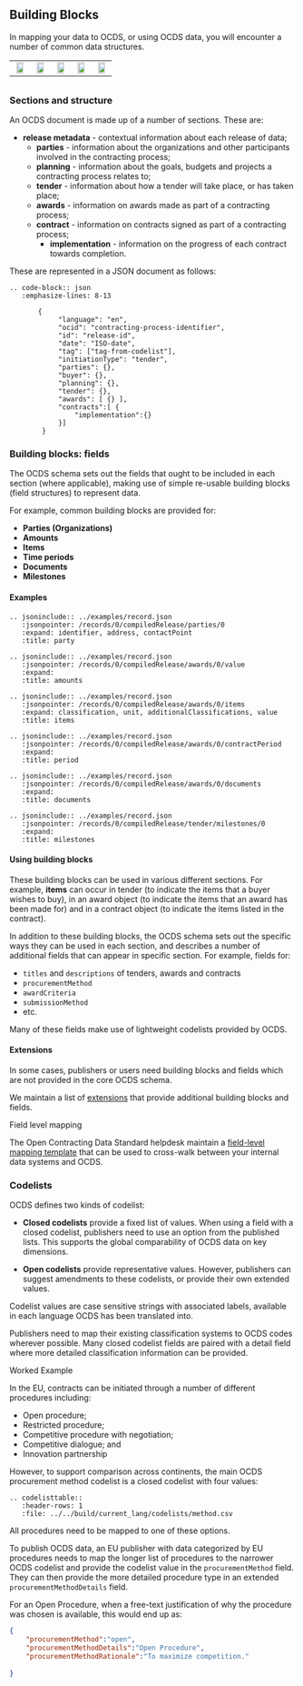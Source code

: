 ## Building Blocks

In mapping your data to OCDS, or using OCDS data, you will encounter a number of common data structures.

<table style="margin-bottom:2em;">
    <tr>
        <td width="20%" align="center"><img src="../../_static/svg/green_organisation.svg" width="80%"></td>
        <td width="20%" align="center"><img src="../../_static/svg/green_value.svg" width="80%"></td>
        <td width="20%" align="center"><img src="../../_static/svg/green_items.svg" width="80%"></td>
        <td width="20%" align="center"><img src="../../_static/svg/green_milestone.svg" width="80%"></td>
        <td width="20%" align="center"><img src="../../_static/svg/green_documents.svg" width="80%"></td>
    </tr>
</table>

### Sections and structure

An OCDS document is made up of a number of sections. These are:

* **release metadata** - contextual information about each release of data;
  * **parties** - information about the organizations and other participants involved in the contracting process;
  * **planning** - information about the goals, budgets and projects a contracting process relates to;
  * **tender** - information about how a tender will take place, or has taken place;
  * **awards** - information on awards made as part of a contracting process;
  * **contract** - information on contracts signed as part of a contracting process;
    * **implementation** - information on the progress of each contract towards  completion.

These are represented in a JSON document as follows:

```{eval-rst}
.. code-block:: json
   :emphasize-lines: 8-13
       
       {
            "language": "en",
            "ocid": "contracting-process-identifier",
            "id": "release-id",
            "date": "ISO-date",
            "tag": ["tag-from-codelist"],
            "initiationType": "tender",
            "parties": {},
            "buyer": {},
            "planning": {},
            "tender": {},
            "awards": [ {} ],
            "contracts":[ {
                "implementation":{}
            }]
        }
```

### Building blocks: fields

The OCDS schema sets out the fields that ought to be included in each section (where applicable), making use of simple re-usable building blocks (field structures) to represent data. 

For example, common building blocks are provided for:

* **Parties (Organizations)** 
* **Amounts** 
* **Items**
* **Time periods**
* **Documents** 
* **Milestones**

#### Examples

```{eval-rst}
.. jsoninclude:: ../examples/record.json
   :jsonpointer: /records/0/compiledRelease/parties/0
   :expand: identifier, address, contactPoint
   :title: party

```

```{eval-rst}
.. jsoninclude:: ../examples/record.json
   :jsonpointer: /records/0/compiledRelease/awards/0/value
   :expand: 
   :title: amounts

```

```{eval-rst}
.. jsoninclude:: ../examples/record.json
   :jsonpointer: /records/0/compiledRelease/awards/0/items
   :expand: classification, unit, additionalClassifications, value
   :title: items

```

```{eval-rst}
.. jsoninclude:: ../examples/record.json
   :jsonpointer: /records/0/compiledRelease/awards/0/contractPeriod
   :expand: 
   :title: period

```

```{eval-rst}
.. jsoninclude:: ../examples/record.json
   :jsonpointer: /records/0/compiledRelease/awards/0/documents
   :expand: 
   :title: documents

```

```{eval-rst}
.. jsoninclude:: ../examples/record.json
   :jsonpointer: /records/0/compiledRelease/tender/milestones/0
   :expand: 
   :title: milestones

```

#### Using building blocks

These building blocks can be used in various different sections. For example, **items** can occur in tender (to indicate the items that a buyer wishes to buy), in an award object (to indicate the items that an award has been made for) and in a contract object (to indicate the items listed in the contract). 

In addition to these building blocks, the OCDS schema sets out the specific ways they can be used in each section, and describes a number of additional fields that can appear in specific section. For example, fields for:

* `titles` and `descriptions` of tenders, awards and contracts
* `procurementMethod`
* `awardCriteria`
* `submissionMethod`
* etc.

Many of these fields make use of lightweight codelists provided by OCDS. 

#### Extensions

In some cases, publishers or users need building blocks and fields which are not provided in the core OCDS schema. 

We maintain a list of [extensions](../guidance/map/extensions) that provide additional building blocks and fields.

<div class="example hint" markdown=1>

<p class="first admonition-title">Field level mapping</p>

The Open Contracting Data Standard helpdesk maintain a [field-level mapping template](http://www.open-contracting.org/resources/ocds-field-level-mapping-template/) that can be used to cross-walk between your internal data systems and OCDS.  

</div>

### Codelists

OCDS defines two kinds of codelist:

* **Closed codelists** provide a fixed list of values. When using a field with a closed codelist, publishers need to use an option from the published lists. This supports the global comparability of OCDS data on key dimensions.

* **Open codelists** provide representative values. However, publishers can suggest amendments to these codelists, or provide their own extended values.

Codelist values are case sensitive strings with associated labels, available in each language OCDS has been translated into. 

Publishers need to map their existing classification systems to OCDS codes wherever possible. Many closed codelist fields are paired with a detail field where more detailed classification information can be provided. 

<div class="example hint" markdown=1>

<p class="first admonition-title">Worked Example</p>

In the EU, contracts can be initiated through a number of different procedures including:

* Open procedure;
* Restricted procedure; 
* Competitive procedure with negotiation; 
* Competitive dialogue; and
* Innovation partnership

However, to support comparison across continents, the main OCDS procurement method codelist is a closed codelist with four values:

```{eval-rst}
.. codelisttable::
   :header-rows: 1
   :file: ../../build/current_lang/codelists/method.csv
```

All procedures need to be mapped to one of these options. 

To publish OCDS data, an EU publisher with data categorized by EU procedures needs to map the longer list of procedures to the narrower OCDS codelist and provide the codelist value in the `procurementMethod` field. They can then provide the more detailed procedure type in an extended `procurementMethodDetails` field.

For an Open Procedure, when a free-text justification of why the procedure was chosen is available, this would end up as:

```json
{
    "procurementMethod":"open",
    "procurementMethodDetails":"Open Procedure",
    "procurementMethodRationale":"To maximize competition."
    
}
```

</div>
